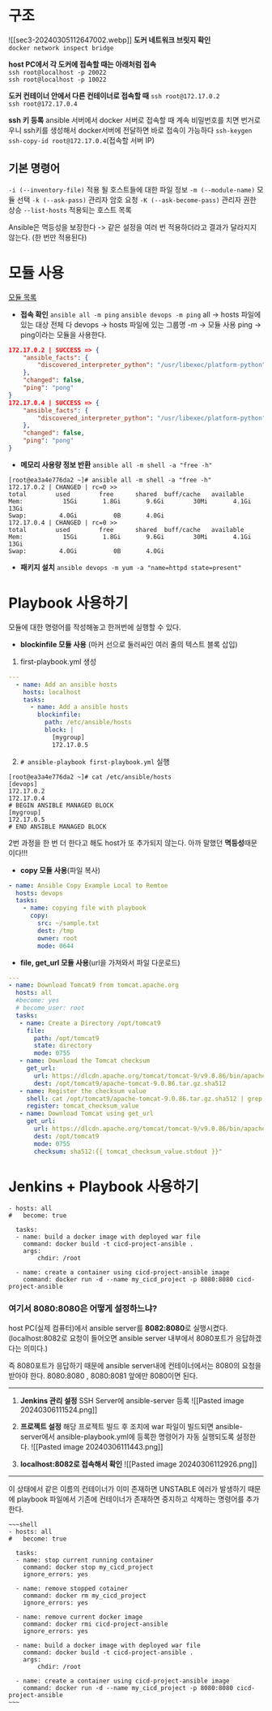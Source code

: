 # 구조
![[sec3-20240305112647002.webp]]
**도커 네트워크 브릿지 확인**  
`docker network inspect bridge`

**host PC에서 각 도커에 접속할 때는 아래처럼 접속**  
`ssh root@localhost -p 20022`  
`ssh root@localhost -p 10022`

**도커 컨테이너 안에서 다른 컨테이너로 접속할 때**
`ssh root@172.17.0.2`  
`ssh root@172.17.0.4`

**ssh 키 등록**
ansible 서버에서 docker 서버로 접속할 때 계속 비밀번호를 치면 번거로우니
ssh키를 생성해서 docker서버에 전달하면 바로 접속이 가능하다
`ssh-keygen`
`ssh-copy-id root@172.17.0.4`(접속할 서버 IP)

## 기본 명령어
`-i (--inventory-file)`
적용 될 호스트들에 대한 파일 정보
`-m (--module-name)`
모듈 선택
`-k (--ask-pass)`
관리자 암호 요청
`-K (--ask-become-pass)`
관리자 권한 상승
`--list-hosts` 
적용되는 호스트 목록

Ansible은 멱등성을 보장한다
-> 같은 설정을 여러 번 적용하더라고 결과가 달라지지 않는다. (한 번만 적용된다)

# 모듈 사용
[모듈 목록](https://docs.ansible.com/ansible/2.9/modules/list_of_all_modules.html)

- **접속 확인**
 `ansible all -m ping`
 `ansible devops -m ping`
all -> hosts 파일에 있는 대상 전체 다
devops -> hosts 파일에 있는 그룹명
-m -> 모듈 사용
ping -> ping이라는 모듈을 사용한다.
```json
172.17.0.2 | SUCCESS => {
    "ansible_facts": {
        "discovered_interpreter_python": "/usr/libexec/platform-python"
    },
    "changed": false,
    "ping": "pong"
}
172.17.0.4 | SUCCESS => {
    "ansible_facts": {
        "discovered_interpreter_python": "/usr/libexec/platform-python"
    },
    "changed": false,
    "ping": "pong"
}
```

- **메모리 사용량 정보 반환**
`ansible all -m shell -a "free -h"`
```shell
[root@ea3a4e776da2 ~]# ansible all -m shell -a "free -h"
172.17.0.2 | CHANGED | rc=0 >>
total        used        free      shared  buff/cache   available
Mem:           15Gi       1.8Gi       9.6Gi        30Mi       4.1Gi        13Gi
Swap:         4.0Gi          0B       4.0Gi
172.17.0.4 | CHANGED | rc=0 >>
total        used        free      shared  buff/cache   available
Mem:           15Gi       1.8Gi       9.6Gi        30Mi       4.1Gi        13Gi
Swap:         4.0Gi          0B       4.0Gi
```

- **패키지 설치**
`ansible devops -m yum -a "name=httpd state=present"`

# Playbook 사용하기
모듈에 대한 명령어를 작성해놓고 한꺼번에 실행할 수 있다.

- **blockinfile 모듈 사용** (마커 선으로 둘러싸인 여러 줄의 텍스트 블록 삽입)
1. first-playbook.yml 생성
```yml
---
  - name: Add an ansible hosts
    hosts: localhost
    tasks:
      - name: Add a ansible hosts
        blockinfile:
          path: /etc/ansible/hosts
          block: |
            [mygroup]
            172.17.0.5
```
2. `# ansible-playbook first-playbook.yml` 실행
```shell
[root@ea3a4e776da2 ~]# cat /etc/ansible/hosts 
[devops]
172.17.0.2 
172.17.0.4
# BEGIN ANSIBLE MANAGED BLOCK
[mygroup]
172.17.0.5
# END ANSIBLE MANAGED BLOCK
```

2번 과정을 한 번 더 한다고 해도 host가 또 추가되지 않는다.
아까 말했던 **멱등성**때문이다!!! 

- **copy 모듈 사용**(파일 복사)
```yml
- name: Ansible Copy Example Local to Remtoe 
  hosts: devops
  tasks:
    - name: copying file with playbook
      copy:
        src: ~/sample.txt
        dest: /tmp
        owner: root
        mode: 0644
```

- **file, get_url 모듈 사용**(url을 가져와서 파일 다운로드)
```yml
---
- name: Download Tomcat9 from tomcat.apache.org
  hosts: all
  #become: yes
  # become_user: root
  tasks:
   - name: Create a Directory /opt/tomcat9
     file:
       path: /opt/tomcat9
       state: directory
       mode: 0755
   - name: Download the Tomcat checksum
     get_url:
       url: https://dlcdn.apache.org/tomcat/tomcat-9/v9.0.86/bin/apache-tomcat-9.0.86.tar.gz.sha512
       dest: /opt/tomcat9/apache-tomcat-9.0.86.tar.gz.sha512
   - name: Register the checksum value
     shell: cat /opt/tomcat9/apache-tomcat-9.0.86.tar.gz.sha512 | grep apache-tomcat-9.0.86.tar.gz | awk '{ print $1 }'
     register: tomcat_checksum_value
   - name: Download Tomcat using get_url
     get_url:
       url: https://dlcdn.apache.org/tomcat/tomcat-9/v9.0.86/bin/apache-tomcat-9.0.86.tar.gz
       dest: /opt/tomcat9
       mode: 0755
       checksum: sha512:{{ tomcat_checksum_value.stdout }}"
```

# Jenkins + Playbook 사용하기
```shell
- hosts: all
#   become: true  

  tasks:
  - name: build a docker image with deployed war file
    command: docker build -t cicd-project-ansible .
    args: 
        chdir: /root

  - name: create a container using cicd-project-ansible image
    command: docker run -d --name my_cicd_project -p 8080:8080 cicd-project-ansible
```
### 여기서 8080:8080은 어떻게 설정하느냐?
host PC(실제 컴퓨터)에서 ansible server를 **8082:8080**로 실행시켰다.
(localhost:8082로 요청이 들어오면 ansible server 내부에서 8080포트가 응답하겠다는 의미다.)

즉 8080포트가 응답하기 때문에 ansible server내에 컨테이너에서는 8080의 요청을 받아야 한다.
8080:8080 , 8080:8081 앞에만 8080이면 된다.

--- 

1. **Jenkins 관리 설정**
SSH Server에 ansible-server 등록
![[Pasted image 20240306111524.png]]

2.  **프로젝트 설정**
해당 프로젝트 빌드 후 조치에 war 파일이 빌드되면 ansible-server에서 ansible-playbook.yml에 등록한 명령어가 자동 실행되도록 설정한다.
![[Pasted image 20240306111443.png]]

3. **localhost:8082로 접속해서 확인**
![[Pasted image 20240306112926.png]]

---
이 상태에서 같은 이름의 컨테이너가 이미 존재하면 UNSTABLE 에러가 발생하기 때문에 
playbook 파일에서 기존에 컨테이너가 존재하면 중지하고 삭제하는 명령어를 추가한다.

```ad-note
~~~shell
- hosts: all
#   become: true  

  tasks:
  - name: stop current running container
    command: docker stop my_cicd_project
    ignore_errors: yes

  - name: remove stopped cotainer
    command: docker rm my_cicd_project
    ignore_errors: yes

  - name: remove current docker image
    command: docker rmi cicd-project-ansible
    ignore_errors: yes

  - name: build a docker image with deployed war file
    command: docker build -t cicd-project-ansible .
    args: 
        chdir: /root

  - name: create a container using cicd-project-ansible image
    command: docker run -d --name my_cicd_project -p 8080:8080 cicd-project-ansible
~~~
```
